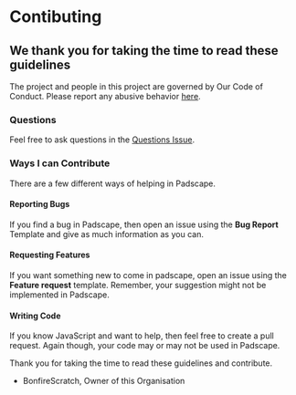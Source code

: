 # Contibuting


## We thank you for taking the time to read these guidelines
The project and people in this project are governed by Our Code of Conduct. Please report any abusive behavior [here](https://github.com/padscape/padscape/issues/1).

### Questions
Feel free to ask questions in the [Questions Issue](https://github.com/padscape/padscape/issues/2).

### Ways I can Contribute
There are a few different ways of helping in Padscape.

#### Reporting Bugs
If you find a bug in Padscape, then open an issue using the **Bug Report** Template and give as much information as you can.

#### Requesting Features
If you want something new to come in padscape, open an issue using the **Feature request** template. Remember, your suggestion might not be implemented in Padscape.

#### Writing Code
If you know JavaScript and want to help, then feel free to create a pull request. Again though, your code may or may not be used in Padscape.

Thank you for taking the time to read these guidelines and contribute.
- BonfireScratch, Owner of this Organisation
